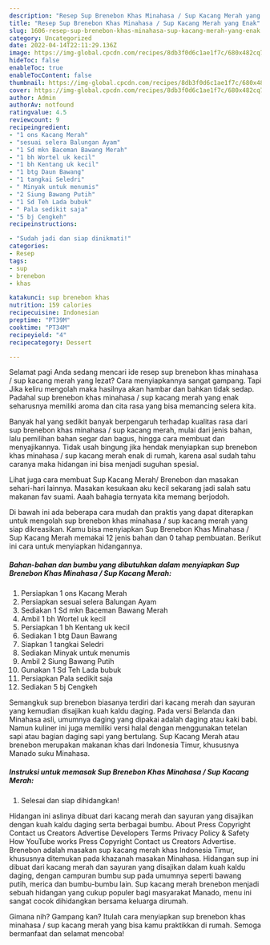 ```yaml
---
description: "Resep Sup Brenebon Khas Minahasa / Sup Kacang Merah yang Enak"
title: "Resep Sup Brenebon Khas Minahasa / Sup Kacang Merah yang Enak"
slug: 1606-resep-sup-brenebon-khas-minahasa-sup-kacang-merah-yang-enak
category: Uncategorized
date: 2022-04-14T22:11:29.136Z
image: https://img-global.cpcdn.com/recipes/8db3f0d6c1ae1f7c/680x482cq70/sup-brenebon-khas-minahasa-sup-kacang-merah-foto-resep-utama.jpg
hideToc: false
enableToc: true
enableTocContent: false
thumbnail: https://img-global.cpcdn.com/recipes/8db3f0d6c1ae1f7c/680x482cq70/sup-brenebon-khas-minahasa-sup-kacang-merah-foto-resep-utama.jpg
cover: https://img-global.cpcdn.com/recipes/8db3f0d6c1ae1f7c/680x482cq70/sup-brenebon-khas-minahasa-sup-kacang-merah-foto-resep-utama.jpg
author: Admin
authorAv: notfound
ratingvalue: 4.5
reviewcount: 9
recipeingredient:
- "1 ons Kacang Merah"
- "sesuai selera Balungan Ayam"
- "1 Sd mkn Baceman Bawang Merah"
- "1 bh Wortel uk kecil"
- "1 bh Kentang uk kecil"
- "1 btg Daun Bawang"
- "1 tangkai Seledri"
- " Minyak untuk menumis"
- "2 Siung Bawang Putih"
- "1 Sd Teh Lada bubuk"
- " Pala sedikit saja"
- "5 bj Cengkeh"
recipeinstructions:

- "Sudah jadi dan siap dinikmati!"
categories:
- Resep
tags:
- sup
- brenebon
- khas

katakunci: sup brenebon khas 
nutrition: 159 calories
recipecuisine: Indonesian
preptime: "PT39M"
cooktime: "PT34M"
recipeyield: "4"
recipecategory: Dessert

---
```



Selamat pagi Anda sedang mencari ide resep sup brenebon khas minahasa / sup kacang merah yang lezat? Cara menyiapkannya sangat gampang. Tapi Jika keliru mengolah maka hasilnya akan hambar dan bahkan tidak sedap. Padahal sup brenebon khas minahasa / sup kacang merah yang enak seharusnya memiliki aroma dan cita rasa yang bisa memancing selera kita.


Banyak hal yang sedikit banyak berpengaruh terhadap kualitas rasa dari sup brenebon khas minahasa / sup kacang merah, mulai dari jenis bahan, lalu pemilihan bahan segar dan bagus, hingga cara membuat dan menyajikannya. Tidak usah bingung jika hendak menyiapkan sup brenebon khas minahasa / sup kacang merah enak di rumah, karena asal sudah tahu caranya maka hidangan ini bisa menjadi suguhan spesial.

Lihat juga cara membuat Sup Kacang Merah/ Brenebon dan masakan sehari-hari lainnya. Masakan kesukaan aku kecil sekarang jadi salah satu makanan fav suami. Aaah bahagia ternyata kita memang berjodoh.


Di bawah ini ada beberapa cara mudah dan praktis yang dapat diterapkan untuk mengolah sup brenebon khas minahasa / sup kacang merah yang siap dikreasikan. Kamu bisa menyiapkan Sup Brenebon Khas Minahasa / Sup Kacang Merah memakai 12 jenis bahan dan 0 tahap pembuatan. Berikut ini cara untuk menyiapkan hidangannya.

<!--inarticleads1-->

##### Bahan-bahan dan bumbu yang dibutuhkan dalam menyiapkan Sup Brenebon Khas Minahasa / Sup Kacang Merah:

1. Persiapkan 1 ons Kacang Merah
1. Persiapkan sesuai selera Balungan Ayam
1. Sediakan 1 Sd mkn Baceman Bawang Merah
1. Ambil 1 bh Wortel uk kecil
1. Persiapkan 1 bh Kentang uk kecil
1. Sediakan 1 btg Daun Bawang
1. Siapkan 1 tangkai Seledri
1. Sediakan  Minyak untuk menumis
1. Ambil 2 Siung Bawang Putih
1. Gunakan 1 Sd Teh Lada bubuk
1. Persiapkan  Pala sedikit saja
1. Sediakan 5 bj Cengkeh


Semangkuk sup brenebon biasanya terdiri dari kacang merah dan sayuran yang kemudian disajikan kuah kaldu daging. Pada versi Belanda dan Minahasa asli, umumnya daging yang dipakai adalah daging atau kaki babi. Namun kuliner ini juga memiliki versi halal dengan menggunakan tetelan sapi atau bagian daging sapi yang bertulang. Sup Kacang Merah atau brenebon merupakan makanan khas dari Indonesia Timur, khususnya Manado suku Minahasa. 

<!--inarticleads2-->

##### Instruksi untuk memasak Sup Brenebon Khas Minahasa / Sup Kacang Merah:


1. Selesai dan siap dihidangkan!

Hidangan ini aslinya dibuat dari kacang merah dan sayuran yang disajikan dengan kuah kaldu daging serta berbagai bumbu. About Press Copyright Contact us Creators Advertise Developers Terms Privacy Policy &amp; Safety How YouTube works Press Copyright Contact us Creators Advertise. Brenebon adalah masakan sup kacang merah khas Indonesia Timur, khususnya ditemukan pada khazanah masakan Minahasa. Hidangan sup ini dibuat dari kacang merah dan sayuran yang disajikan dalam kuah kaldu daging, dengan campuran bumbu sup pada umumnya seperti bawang putih, merica dan bumbu-bumbu lain. Sup kacang merah brenebon menjadi sebuah hidangan yang cukup populer bagi masyarakat Manado, menu ini sangat cocok dihidangkan bersama keluarga dirumah. 

Gimana nih? Gampang kan? Itulah cara menyiapkan sup brenebon khas minahasa / sup kacang merah yang bisa kamu praktikkan di rumah. Semoga bermanfaat dan selamat mencoba!
